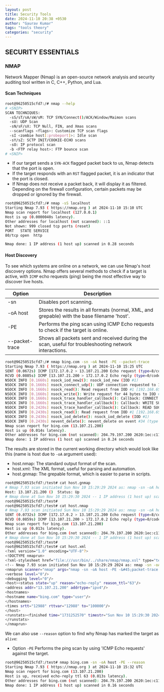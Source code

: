 ```yaml
---
layout: post
title: Security Tools
date: 2024-11-10 20:38 +0530
author: "Gaurav Kumar"
tags: "tools theory"
categories: "security"
---
```


## SECURITY ESSENTIALS

### NMAP

Network Mapper (Nmap) is an open-source network analysis and security auditing tool written in C, C++, Python, and Lua.

#### Scan Techniques

```bash
root@96250515cfd7:/# nmap --help
# <SNIP>
SCAN TECHNIQUES:
  -sS/sT/sA/sW/sM: TCP SYN/Connect()/ACK/Window/Maimon scans
  -sU: UDP Scan
  -sN/sF/sX: TCP Null, FIN, and Xmas scans
  --scanflags <flags>: Customize TCP scan flags
  -sI <zombie host[:probeport]>: Idle scan
  -sY/sZ: SCTP INIT/COOKIE-ECHO scans
  -sO: IP protocol scan
  -b <FTP relay host>: FTP bounce scan
# <SNIP>
```

- If our target sends a `SYN-ACK` flagged packet back to us, Nmap detects that the port is open.
- If the target responds with an `RST` flagged packet, it is an indicator that the port is closed.
- If Nmap does not receive a packet back, it will display it as filtered. Depending on the firewall configuration, certain packets may be dropped or ignored by the firewall.

```bash
root@96250515cfd7:/# nmap -sS localhost
Starting Nmap 7.93 ( https://nmap.org ) at 2024-11-10 15:10 UTC
Nmap scan report for localhost (127.0.0.1)
Host is up (0.0000040s latency).
Other addresses for localhost (not scanned): ::1
Not shown: 999 closed tcp ports (reset)
PORT   STATE SERVICE
80/tcp open  http

Nmap done: 1 IP address (1 host up) scanned in 0.28 seconds
```

#### Host Discovery

To see which systems are online on a network, we can use Nmap's host discovery options. Nmap offers several methods to check if a target is active, with `ICMP` echo requests (ping) being the most effective way to discover live hosts.

| Option         | Description                                                                                           |
| -------------- | ----------------------------------------------------------------------------------------------------- |
| -sn            | Disables port scanning.                                                                               |
| -oA host       | Stores the results in all formats (normal, XML, and grepable) with the base filename 'host'.          |
| -PE            | Performs the ping scan using ICMP Echo requests to check if the target is online.                     |
| --packet-trace | Shows all packets sent and received during the scan, useful for troubleshooting network interactions. |

```bash
root@96250515cfd7:/# nmap bing.com -sn -oA host -PE --packet-trace
Starting Nmap 7.93 ( https://nmap.org ) at 2024-11-10 15:25 UTC
SENT (0.0672s) ICMP [172.17.0.2 > 13.107.21.200 Echo request (type=8/code=0) id=9855 seq=0] IP [ttl=49 id=10747 iplen=28 ]
RCVD (0.0805s) ICMP [13.107.21.200 > 172.17.0.2 Echo reply (type=0/code=0) id=9855 seq=0] IP [ttl=63 id=34399 iplen=28 ]
NSOCK INFO [0.1660s] nsock_iod_new2(): nsock_iod_new (IOD #1)
NSOCK INFO [0.1660s] nsock_connect_udp(): UDP connection requested to 192.168.65.7:53 (IOD #1) EID 8
NSOCK INFO [0.1660s] nsock_read(): Read request from IOD #1 [192.168.65.7:53] (timeout: -1ms) EID 18
NSOCK INFO [0.1660s] nsock_write(): Write request for 44 bytes to IOD #1 EID 27 [192.168.65.7:53]
NSOCK INFO [0.1660s] nsock_trace_handler_callback(): Callback: CONNECT SUCCESS for EID 8 [192.168.65.7:53]
NSOCK INFO [0.1660s] nsock_trace_handler_callback(): Callback: WRITE SUCCESS for EID 27 [192.168.65.7:53]
NSOCK INFO [0.2420s] nsock_trace_handler_callback(): Callback: READ SUCCESS for EID 18 [192.168.65.7:53] (44 bytes): .............200.21.107.13.in-addr.arpa.....
NSOCK INFO [0.2430s] nsock_read(): Read request from IOD #1 [192.168.65.7:53] (timeout: -1ms) EID 34
NSOCK INFO [0.2430s] nsock_iod_delete(): nsock_iod_delete (IOD #1)
NSOCK INFO [0.2430s] nevent_delete(): nevent_delete on event #34 (type READ)
Nmap scan report for bing.com (13.107.21.200)
Host is up (0.014s latency).
Other addresses for bing.com (not scanned): 204.79.197.200 2620:1ec:c11::200
Nmap done: 1 IP address (1 host up) scanned in 0.24 seconds
```

The results are stored in the current working directory which would look like this (name is host due to `-oA` argument used):

- host.nmap: The standard output format of the scan.
- host.xml: The XML format, useful for parsing and automation.
- host.gnmap: The grepable format, which is easier to parse in scripts.

```bash
root@96250515cfd7:/test# cat host.gnmap
# Nmap 7.93 scan initiated Sun Nov 10 15:29:29 2024 as: nmap -sn -oA host -PE --packet-trace bing.com
Host: 13.107.21.200 ()  Status: Up
# Nmap done at Sun Nov 10 15:29:30 2024 -- 1 IP address (1 host up) scanned in 0.32 seconds
root@96250515cfd7:/test#
root@96250515cfd7:/test# cat host.nmap
# Nmap 7.93 scan initiated Sun Nov 10 15:29:29 2024 as: nmap -sn -oA host -PE --packet-trace bing.com
SENT (0.0732s) ICMP [172.17.0.2 > 13.107.21.200 Echo request (type=8/code=0) id=28583 seq=0] IP [ttl=40 id=47322 iplen=28 ]
RCVD (0.0859s) ICMP [13.107.21.200 > 172.17.0.2 Echo reply (type=0/code=0) id=28583 seq=0] IP [ttl=63 id=60460 iplen=28 ]
Nmap scan report for bing.com (13.107.21.200)
Host is up (0.013s latency).
Other addresses for bing.com (not scanned): 204.79.197.200 2620:1ec:c11::200
# Nmap done at Sun Nov 10 15:29:30 2024 -- 1 IP address (1 host up) scanned in 0.32 seconds
root@96250515cfd7:/test#
root@96250515cfd7:/test# cat host.xml
<?xml version="1.0" encoding="UTF-8"?>
<!DOCTYPE nmaprun>
<?xml-stylesheet href="file:///usr/bin/../share/nmap/nmap.xsl" type="text/xsl"?>
<!-- Nmap 7.93 scan initiated Sun Nov 10 15:29:29 2024 as: nmap -sn -oA host -PE -&#45;packet-trace bing.com -->
<nmaprun scanner="nmap" args="nmap -sn -oA host -PE -&#45;packet-trace bing.com" start="1731252569" startstr="Sun Nov 10 15:29:29 2024" version="7.93" xmloutputversion="1.05">
<verbose level="0"/>
<debugging level="0"/>
<host><status state="up" reason="echo-reply" reason_ttl="63"/>
<address addr="13.107.21.200" addrtype="ipv4"/>
<hostnames>
<hostname name="bing.com" type="user"/>
</hostnames>
<times srtt="12988" rttvar="12988" to="100000"/>
</host>
<runstats><finished time="1731252570" timestr="Sun Nov 10 15:29:30 2024" summary="Nmap done at Sun Nov 10 15:29:30 2024; 1 IP address (1 host up) scanned in 0.32 seconds" elapsed="0.32" exit="success"/><hosts up="1" down="0" total="1"/>
</runstats>
</nmaprun>
```

We can also use `--reason` option to find why Nmap has marked the target as `alive`:

- Option `-PE` Performs the ping scan by using 'ICMP Echo requests' against the target.

```bash
root@96250515cfd7:/test# nmap bing.com -sn -oA host -PE --reason
Starting Nmap 7.93 ( https://nmap.org ) at 2024-11-10 15:32 UTC
Nmap scan report for bing.com (13.107.21.200)
Host is up, received echo-reply ttl 63 (0.013s latency).
Other addresses for bing.com (not scanned): 204.79.197.200 2620:1ec:c11::200
Nmap done: 1 IP address (1 host up) scanned in 0.16 seconds
```
